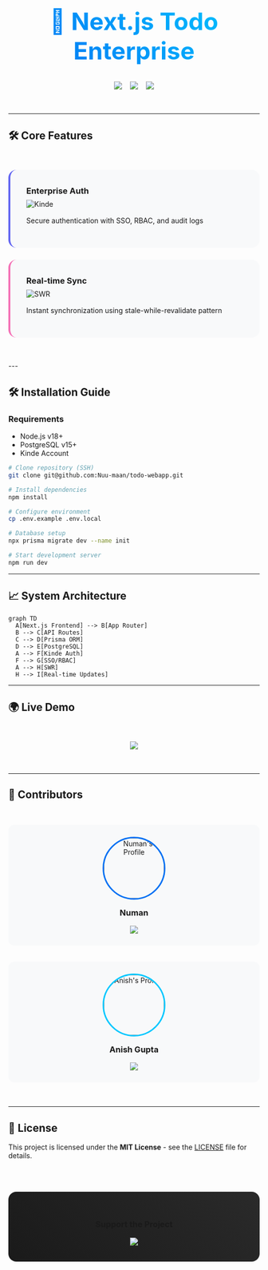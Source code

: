 
<div align="center">
  <h1 style="margin: 2rem 0; font-size: 3rem; background: linear-gradient(45deg, #0070f3, #00c7ff); -webkit-background-clip: text; -webkit-text-fill-color: transparent;">
    🚀 Next.js Todo Enterprise
  </h1>
  
  <div style="display: flex; gap: 1rem; justify-content: center; margin-bottom: 3rem">
    <img src="https://img.shields.io/github/stars/Nuu-maan/todo-webapp?style=for-the-badge&logo=starship&color=gold&labelColor=000">
    <img src="https://img.shields.io/github/repo-size/Nuu-maan/todo-webapp?style=for-the-badge&logo=github&color=blue&labelColor=000">
    <img src="https://img.shields.io/github/license/Nuu-maan/todo-webapp?style=for-the-badge&logo=open-source-initiative&color=green&labelColor=000">
  </div>
</div>

---

## 🛠 Core Features

<div style="display: grid; grid-template-columns: repeat(auto-fit, minmax(300px, 1fr)); gap: 1.5rem; margin: 3rem 0">
  <!-- Auth Card -->
  <div style="padding: 2rem; background: #f8f9fa; border-radius: 16px; border-left: 4px solid #6366f1">
    <div style="display: flex; align-items: center; gap: 1rem; margin-bottom: 1rem">
      <div>
        <h3 style="margin: 0">Enterprise Auth</h3>
        <div style="display: flex; gap: 0.5rem; margin-top: 0.5rem">
          <img src="https://img.shields.io/badge/Kinde-Auth-6366f1?style=flat-square&logo=openid&logoColor=white" alt="Kinde">
        </div>
      </div>
    </div>
    <p>Secure authentication with SSO, RBAC, and audit logs</p>
  </div>

  <!-- Sync Card -->
  <div style="padding: 2rem; background: #f8f9fa; border-radius: 16px; border-left: 4px solid #f472b6">
    <div style="display: flex; align-items: center; gap: 1rem; margin-bottom: 1rem">
      <div>
        <h3 style="margin: 0">Real-time Sync</h3>
        <div style="display: flex; gap: 0.5rem; margin-top: 0.5rem">
          <img src="https://img.shields.io/badge/SWR-000000?style=flat-square&logo=vercel&logoColor=white" alt="SWR">
        </div>
      </div>
    </div>
    <p>Instant synchronization using stale-while-revalidate pattern</p>
  </div>
</div>
---

## 🛠️ Installation Guide

### Requirements
- Node.js v18+
- PostgreSQL v15+
- Kinde Account

```bash
# Clone repository (SSH)
git clone git@github.com:Nuu-maan/todo-webapp.git

# Install dependencies
npm install

# Configure environment
cp .env.example .env.local

# Database setup
npx prisma migrate dev --name init

# Start development server
npm run dev
```

---

## 📈 System Architecture

```mermaid
graph TD
  A[Next.js Frontend] --> B[App Router]
  B --> C[API Routes]
  C --> D[Prisma ORM]
  D --> E[PostgreSQL]
  A --> F[Kinde Auth]
  F --> G[SSO/RBAC]
  A --> H[SWR]
  H --> I[Real-time Updates]
```

---

## 🌍 Live Demo

<div align="center" style="margin: 3rem 0">
  <a href="https://todo-webapp-demo.vercel.app">
    <img src="https://img.shields.io/badge/Explore_Live_Demo-FF6F00?style=for-the-badge&logo=vercel&logoColor=white">
  </a>
</div>

---

## 🤝 Contributors

<div style="display: grid; grid-template-columns: repeat(auto-fit, minmax(250px, 1fr)); gap: 2rem; margin: 3rem 0">
  <div style="text-align: center; padding: 1.5rem; background: #f8f9fa; border-radius: 12px; transition: transform 0.2s">
    <div style="margin: 0 auto; width: 120px; height: 120px; border-radius: 50%; overflow: hidden; border: 3px solid #0070f3">
      <img src="https://github.com/Nuu-maan.png" width="120" alt="Numan's Profile">
    </div>
    <h3 style="margin: 1rem 0">Numan</h3>
    <div style="display: flex; gap: 1rem; justify-content: center">
      <a href="https://github.com/Nuu-maan">
        <img src="https://img.shields.io/badge/Profile-181717?style=flat-square&logo=github">
      </a>
    </div>
  </div>

  <div style="text-align: center; padding: 1.5rem; background: #f8f9fa; border-radius: 12px; transition: transform 0.2s">
    <div style="margin: 0 auto; width: 120px; height: 120px; border-radius: 50%; overflow: hidden; border: 3px solid #00c7ff">
      <img src="https://github.com/anisvsc.png" width="120" alt="Anish's Profile">
    </div>
    <h3 style="margin: 1rem 0">Anish Gupta</h3>
    <div style="display: flex; gap: 1rem; justify-content: center">
      <a href="https://github.com/anisvsc">
        <img src="https://img.shields.io/badge/Profile-181717?style=flat-square&logo=github">
      </a>
    </div>
  </div>
</div>

---

## 📜 License

This project is licensed under the **MIT License** - see the [LICENSE](LICENSE) file for details.

<div align="center" style="margin-top: 4rem; padding: 2rem; background: linear-gradient(45deg, #1a1a1a, #2a2a2a); border-radius: 16px">
  <h3>Support the Project</h3>
  <a href="https://github.com/Nuu-maan/todo-webapp">
    <img src="https://img.shields.io/badge/🌟_Star_Repository-FFD700?style=for-the-badge&logo=github&logoColor=black">
  </a>
</div>
